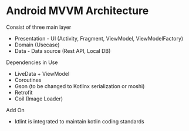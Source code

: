 # Android MVVM Architecture

Consist of three main layer
- Presentation - UI (Activity, Fragment, ViewModel, ViewModelFactory)
- Domain (Usecase)
- Data - Data source (Rest API, Local DB)

Dependencies in Use
- LiveData + ViewModel
- Coroutines
- Gson (to be changed to Kotlinx serialization or moshi)
- Retrofit
- Coil (Image Loader)

Add On
- ktlint is integrated to maintain kotlin coding standards
